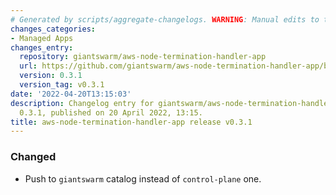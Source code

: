 ```yaml
---
# Generated by scripts/aggregate-changelogs. WARNING: Manual edits to this files will be overwritten.
changes_categories:
- Managed Apps
changes_entry:
  repository: giantswarm/aws-node-termination-handler-app
  url: https://github.com/giantswarm/aws-node-termination-handler-app/blob/master/CHANGELOG.md#031---2022-04-20
  version: 0.3.1
  version_tag: v0.3.1
date: '2022-04-20T13:15:03'
description: Changelog entry for giantswarm/aws-node-termination-handler-app version
  0.3.1, published on 20 April 2022, 13:15.
title: aws-node-termination-handler-app release v0.3.1
---
```


### Changed
- Push to `giantswarm` catalog instead of `control-plane` one.
